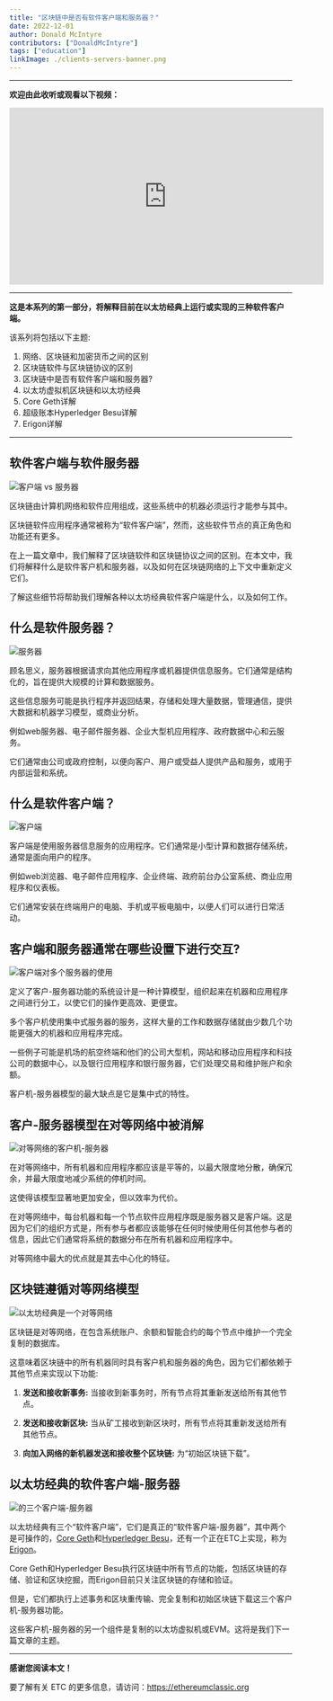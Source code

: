 ```yaml
---
title: "区块链中是否有软件客户端和服务器？"
date: 2022-12-01
author: Donald McIntyre
contributors: ["DonaldMcIntyre"]
tags: ["education"]
linkImage: ./clients-servers-banner.png
---
```


---
**欢迎由此收听或观看以下视频：**

<iframe width="560" height="315" src="https://www.youtube.com/embed/L5B7IeJgbM8" title="YouTube video player" frameborder="0" allow="accelerometer; autoplay; clipboard-write; encrypted-media; gyroscope; picture-in-picture" allowfullscreen></iframe>

---

**这是本系列的第一部分，将解释目前在以太坊经典上运行或实现的三种软件客户端。**

该系列将包括以下主题:

1. 网络、区块链和加密货币之间的区别
2. 区块链软件与区块链协议的区别
3. 区块链中是否有软件客户端和服务器?
4. 以太坊虚拟机区块链和以太坊经典
5. Core Geth详解
6. 超级账本Hyperledger Besu详解
7. Erigon详解

---

## 软件客户端与软件服务器

![客户端 vs 服务器](./clients-servers-banner.png)

区块链由计算机网络和软件应用组成，这些系统中的机器必须运行才能参与其中。

区块链软件应用程序通常被称为“软件客户端”，然而，这些软件节点的真正角色和功能还有更多。

在上一篇文章中，我们解释了区块链软件和区块链协议之间的区别。在本文中，我们将解释什么是软件客户机和服务器，以及如何在区块链网络的上下文中重新定义它们。

了解这些细节将帮助我们理解各种以太坊经典软件客户端是什么，以及如何工作。

## 什么是软件服务器？

![服务器](./server.png)

顾名思义，服务器根据请求向其他应用程序或机器提供信息服务。它们通常是结构化的，旨在提供大规模的计算和数据服务。

这些信息服务可能是执行程序并返回结果，存储和处理大量数据，管理通信，提供大数据和机器学习模型，或商业分析。

例如web服务器、电子邮件服务器、企业大型机应用程序、政府数据中心和云服务。

它们通常由公司或政府控制，以便向客户、用户或受益人提供产品和服务，或用于内部运营和系统。

## 什么是软件客户端？

![客户端](./client.png)

客户端是使用服务器信息服务的应用程序。它们通常是小型计算和数据存储系统，通常是面向用户的程序。

例如web浏览器、电子邮件应用程序、企业终端、政府前台办公室系统、商业应用程序和仪表板。

它们通常安装在终端用户的电脑、手机或平板电脑中，以便人们可以进行日常活动。

## 客户端和服务器通常在哪些设置下进行交互?

![客户端对多个服务器的使用](./clients-use-multiple-servers.png)

定义了客户-服务器功能的系统设计是一种计算模型，组织起来在机器和应用程序之间进行分工，以使它们的操作更高效、更便宜。

多个客户机使用集中式服务器的服务，这样大量的工作和数据存储就由少数几个功能更强大的机器和应用程序完成。

一些例子可能是机场的航空终端和他们的公司大型机，网站和移动应用程序和科技公司的数据中心，以及银行应用程序和银行服务器，它们处理交易和维护账户和余额。

客户机-服务器模型的最大缺点是它是集中式的特性。

## 客户-服务器模型在对等网络中被消解

![对等网络的客户机-服务器](./p-to-p-client-servers.png)

在对等网络中，所有机器和应用程序都应该是平等的，以最大限度地分散，确保冗余，并最大限度地减少系统的停机时间。

这使得该模型显著地更加安全，但以效率为代价。

在对等网络中，每台机器和每一个节点软件应用程序既是服务器又是客户端。这是因为它们的组织方式是，所有参与者都应该能够在任何时候使用任何其他参与者的信息，因此它们通常将系统的数据分布在所有机器和应用程序中。

对等网络中最大的优点就是其去中心化的特征。

## 区块链遵循对等网络模型

![以太坊经典是一个对等网络](./etc-client-servers.png)

区块链是对等网络，在包含系统账户、余额和智能合约的每个节点中维护一个完全复制的数据库。

这意味着区块链中的所有机器同时具有客户机和服务器的角色，因为它们都依赖于其他节点来实现以下功能:


1. **发送和接收新事务:** 当接收到新事务时，所有节点将其重新发送给所有其他节点。

2. **发送和接收新区块:** 当从矿工接收到新区块时，所有节点将其重新发送给所有其他节点。

3. **向加入网络的新机器发送和接收整个区块链:** 为“初始区块链下载”。

## 以太坊经典的软件客户端-服务器

![的三个客户端-服务器](./etc-3-client-servers.png)

以太坊经典有三个“软件客户端”，它们是真正的“软件客户端-服务器”，其中两个是可操作的，[Core Geth](https://github.com/etclabscore/core-geth)和[Hyperledger Besu](https://github.com/hyperledger/besu/)，还有一个正在ETC上实现，称为[Erigon](https://github.com/ledgerwatch/erigon)。

Core Geth和Hyperledger Besu执行区块链中所有节点的功能，包括区块链的存储、验证和区块挖掘，而Erigon目前只关注区块链的存储和验证。

但是，它们都执行上述事务和区块重传输、完全复制和初始区块链下载这三个客户机-服务器功能。

这些客户机-服务器的另一个组件是复制的以太坊虚拟机或EVM。这将是我们下一篇文章的主题。

---

**感谢您阅读本文！**

要了解有关 ETC 的更多信息，请访问：https://ethereumclassic.org
